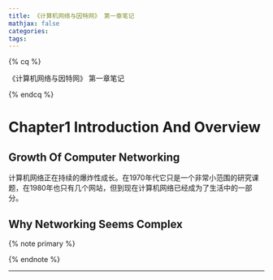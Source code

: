 ```yaml
---
title: 《计算机网络与因特网》 第一章笔记
mathjax: false
categories:
tags:
---
```


{% cq %}

《计算机网络与因特网》 第一章笔记

{% endcq %}

<!--more-->

# Chapter1 Introduction And Overview

## Growth Of Computer Networking

计算机网络正在持续的爆炸性成长。在1970年代它只是一个非常小范围的研究课题，在1980年也只有几个网站，但到现在计算机网络已经成为了生活中的一部分。

## Why Networking Seems Complex


{% note primary %}

{% endnote %}

***